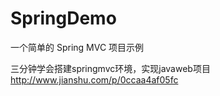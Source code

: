 # SpringDemo
一个简单的 Spring MVC 项目示例

三分钟学会搭建springmvc环境，实现javaweb项目
http://www.jianshu.com/p/0ccaa4af05fc

